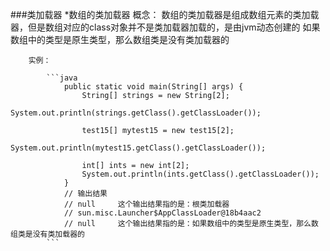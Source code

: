 ###类加载器
    *数组的类加载器
        概念：
            数组的类加载器是组成数组元素的类加载器，但是数组对应的class对象并不是类加载器加载的，是由jvm动态创建的
            如果数组中的类型是原生类型，那么数组类是没有类加载器的
        
        实例：

            ```java
                public static void main(String[] args) {
                    String[] strings = new String[2];
                    System.out.println(strings.getClass().getClassLoader());

                    test15[] mytest15 = new test15[2];
                    System.out.println(mytest15.getClass().getClassLoader());

                    int[] ints = new int[2];
                    System.out.println(ints.getClass().getClassLoader());
                }
                // 输出结果
                // null     这个输出结果指的是：根类加载器
                // sun.misc.Launcher$AppClassLoader@18b4aac2
                // null     这个输出结果指的是：如果数组中的类型是原生类型，那么数组类是没有类加载器的
            ```
    
    
